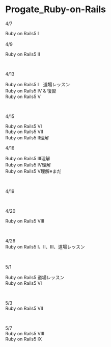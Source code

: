# Progate_Ruby-on-Rails
4/7

Ruby on Rails5 I
<br><br>
4/9<br>

Ruby on Rails5 Ⅱ

<br>

4/13<br>

Ruby on Rails5 I　道場レッスン<br>
Ruby on Rails5 Ⅳ & 復習<br>
Ruby on Rails5 Ⅴ

<br>

4/15<br>

Ruby on Rails5 Ⅵ<br>
Ruby on Rails5 Ⅶ<br>
Ruby on Rails5 Ⅱ理解

4/16<br>

Ruby on Rails5 Ⅲ理解<br>
Ruby on Rails5 Ⅳ理解<br>
Ruby on Rails5 Ⅴ理解※まだ<br>

<br>

4/19<br>

<br>

4/20<br>

Ruby on Rails5 Ⅷ<br>

<br>

4/26<br>
Ruby on Rails5 I、II、III、道場レッスン

<br>

5/1<br>

Ruby on Rails5 道場レッスン<br>
Ruby on Rails5 VI<br>

<br>

5/3<br>
Ruby on Rails5 Ⅶ<br>

<br>

5/7<br>
Ruby on Rails5 VIII<br>
Ruby on Rails5 Ⅸ<br>
